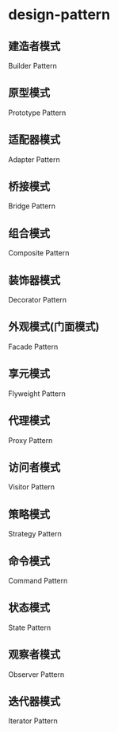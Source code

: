 # design-pattern

## 建造者模式
Builder Pattern

## 原型模式
Prototype Pattern

## 适配器模式
Adapter Pattern

## 桥接模式
Bridge Pattern

## 组合模式
Composite Pattern

## 装饰器模式
Decorator Pattern

## 外观模式(门面模式)
Facade Pattern

## 享元模式
Flyweight Pattern

## 代理模式
Proxy Pattern

## 访问者模式
Visitor Pattern

## 策略模式
Strategy Pattern

## 命令模式
Command Pattern

## 状态模式
State Pattern

## 观察者模式
Observer Pattern

## 迭代器模式
Iterator Pattern
